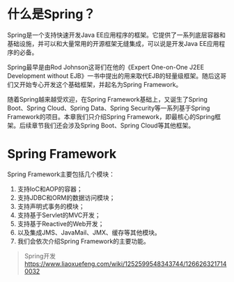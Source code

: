 # 什么是Spring？
Spring是一个支持快速开发Java EE应用程序的框架。它提供了一系列底层容器和基础设施，并可以和大量常用的开源框架无缝集成，可以说是开发Java EE应用程序的必备。

Spring最早是由Rod Johnson这哥们在他的《Expert One-on-One J2EE Development without EJB》一书中提出的用来取代EJB的轻量级框架。随后这哥们又开始专心开发这个基础框架，并起名为Spring Framework。

随着Spring越来越受欢迎，在Spring Framework基础上，又诞生了Spring Boot、Spring Cloud、Spring Data、Spring Security等一系列基于Spring Framework的项目。本章我们只介绍Spring Framework，即最核心的Spring框架。后续章节我们还会涉及Spring Boot、Spring Cloud等其他框架。

# Spring Framework
Spring Framework主要包括几个模块：
1. 支持IoC和AOP的容器；
2. 支持JDBC和ORM的数据访问模块；
3. 支持声明式事务的模块；
4. 支持基于Servlet的MVC开发；
5. 支持基于Reactive的Web开发；
6. 以及集成JMS、JavaMail、JMX、缓存等其他模块。
7. 我们会依次介绍Spring Framework的主要功能。

> Spring开发 https://www.liaoxuefeng.com/wiki/1252599548343744/1266263217140032